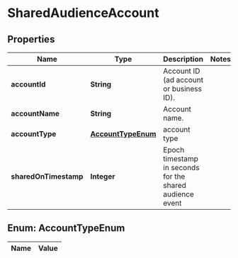 

# SharedAudienceAccount

## Properties

Name | Type | Description | Notes
------------ | ------------- | ------------- | -------------
**accountId** | **String** | Account ID (ad account or business ID). | 
**accountName** | **String** | Account name. | 
**accountType** | [**AccountTypeEnum**](#AccountTypeEnum) | account type | 
**sharedOnTimestamp** | **Integer** | Epoch timestamp in seconds for the shared audience event | 


## Enum: AccountTypeEnum

Name | Value
---- | -----




